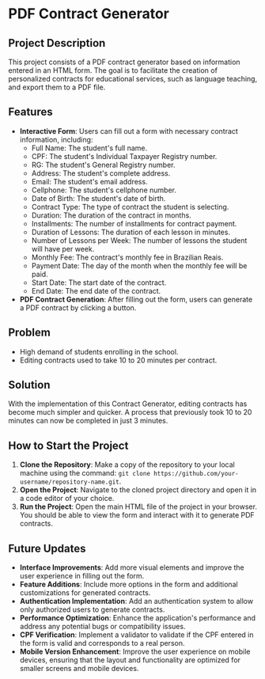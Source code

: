 # PDF Contract Generator

## Project Description

This project consists of a PDF contract generator based on information entered in an HTML form. The goal is to facilitate the creation of personalized contracts for educational services, such as language teaching, and export them to a PDF file.

## Features

- **Interactive Form**: Users can fill out a form with necessary contract information, including:
  - Full Name: The student's full name.
  - CPF: The student's Individual Taxpayer Registry number.
  - RG: The student's General Registry number.
  - Address: The student's complete address.
  - Email: The student's email address.
  - Cellphone: The student's cellphone number.
  - Date of Birth: The student's date of birth.
  - Contract Type: The type of contract the student is selecting.
  - Duration: The duration of the contract in months.
  - Installments: The number of installments for contract payment.
  - Duration of Lessons: The duration of each lesson in minutes.
  - Number of Lessons per Week: The number of lessons the student will have per week.
  - Monthly Fee: The contract's monthly fee in Brazilian Reais.
  - Payment Date: The day of the month when the monthly fee will be paid.
  - Start Date: The start date of the contract.
  - End Date: The end date of the contract.
- **PDF Contract Generation**: After filling out the form, users can generate a PDF contract by clicking a button.

## Problem

- High demand of students enrolling in the school.
- Editing contracts used to take 10 to 20 minutes per contract.

## Solution

With the implementation of this Contract Generator, editing contracts has become much simpler and quicker. A process that previously took 10 to 20 minutes can now be completed in just 3 minutes.

## How to Start the Project

1. **Clone the Repository**: Make a copy of the repository to your local machine using the command: `git clone https://github.com/your-username/repository-name.git`.
2. **Open the Project**: Navigate to the cloned project directory and open it in a code editor of your choice.
3. **Run the Project**: Open the main HTML file of the project in your browser. You should be able to view the form and interact with it to generate PDF contracts.

## Future Updates

- **Interface Improvements**: Add more visual elements and improve the user experience in filling out the form.
- **Feature Additions**: Include more options in the form and additional customizations for generated contracts.
- **Authentication Implementation**: Add an authentication system to allow only authorized users to generate contracts.
- **Performance Optimization**: Enhance the application's performance and address any potential bugs or compatibility issues.
- **CPF Verification**: Implement a validator to validate if the CPF entered in the form is valid and corresponds to a real person.
- **Mobile Version Enhancement**: Improve the user experience on mobile devices, ensuring that the layout and functionality are optimized for smaller screens and mobile devices.
